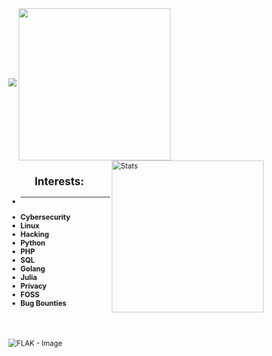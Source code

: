 <img src="https://i.pinimg.com/736x/10/a3/bb/10a3bb8c674a3e3d4a6437805db72b25.jpg"/>
<img align="center" src="https://github-readme-stats.vercel.app/api/top-langs/?username=derealizations&layout=donut" width="300" height="300" />
<img align="right" alt="Stats" src="https://github-readme-stats.vercel.app/api?username=derealizations&show_icons=true&theme=dracula" width="300" height="300" />
<br/>
<h2 align="center">
    Interests:
</h2>

- ****
- **Cybersecurity**
- **Linux**
- **Hacking**
- **Python**
- **PHP**
- **SQL**
- **Golang**
- **Julia**
- **Privacy**
- **FOSS**
- **Bug Bounties**
<br/>
<br/>

![FLAK - Image](https://source.unsplash.com/random/800x400?sweden)
